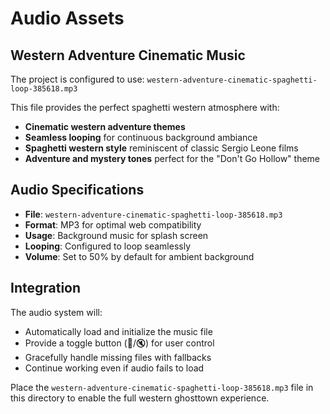 # Audio Assets

## Western Adventure Cinematic Music

The project is configured to use: `western-adventure-cinematic-spaghetti-loop-385618.mp3`

This file provides the perfect spaghetti western atmosphere with:
- **Cinematic western adventure themes**
- **Seamless looping** for continuous background ambiance
- **Spaghetti western style** reminiscent of classic Sergio Leone films
- **Adventure and mystery tones** perfect for the "Don't Go Hollow" theme

## Audio Specifications

- **File**: `western-adventure-cinematic-spaghetti-loop-385618.mp3`
- **Format**: MP3 for optimal web compatibility
- **Usage**: Background music for splash screen
- **Looping**: Configured to loop seamlessly
- **Volume**: Set to 50% by default for ambient background

## Integration

The audio system will:
- Automatically load and initialize the music file
- Provide a toggle button (🎵/🔇) for user control
- Gracefully handle missing files with fallbacks
- Continue working even if audio fails to load

Place the `western-adventure-cinematic-spaghetti-loop-385618.mp3` file in this directory to enable the full western ghosttown experience.